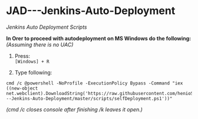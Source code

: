# JAD---Jenkins-Auto-Deployment  
_Jenkins Auto Deployment Scripts_
    
**In Orer to proceed with autodeployment on MS Windows do the following:**
 _(Assuming there is no UAC)_  
     
1. Press:  
`[Windows] + R`     
   
2. Type following:   
```Batchfile  
cmd /c @powershell -NoProfile -ExecutionPolicy Bypass -Command "iex ((new-object net.webclient).DownloadString('https://raw.githubusercontent.com/henioStraszny/JAD---Jenkins-Auto-Deployment/master/scripts/selfDeployment.ps1'))"  
```
  
_(cmd /c closes console after finishing /k leaves it open.)_  